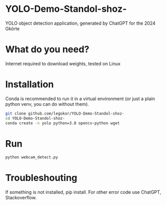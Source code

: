 # YOLO-Demo-Standol-shoz-
YOLO object detection application, generated by ChatGPT for the 2024 Gkörte

# What do you need?

Internet required to download weights, tested on Linux

# Installation

Conda is recommended to run it in a virtual environment (or just a plain python venv, you can do without them).

```bash
git clone github.com/legokor/YOLO-Demo-Standol-shoz-
cd YOLO-Demo-Standol-shoz-
conda create -n yolo python=3.8 opencv-python wget
```

# Run

```bash
python webcam_detect.py
```

# Troubleshouting

If something is not installed, pip install. For other error code use ChatGPT, Stackoverflow.
